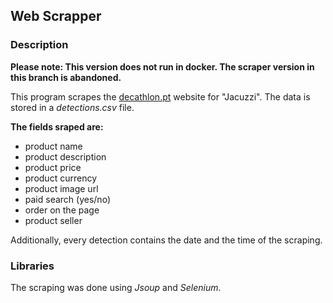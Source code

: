 ## Web Scrapper
### Description

**Please note: This version does not run in docker. The scraper version in this branch is abandoned.**

This program scrapes the [decathlon.pt](https://www.decathlon.pt/) website for "Jacuzzi".
The data is stored in a *detections.csv* file.

**The fields sraped are:**
- product name
- product description
- product price
- product currency
- product image url
- paid search (yes/no)
- order on the page
- product seller

Additionally, every detection contains the date and the time of the scraping.
 
### Libraries

The scraping was done using *Jsoup* and *Selenium*.